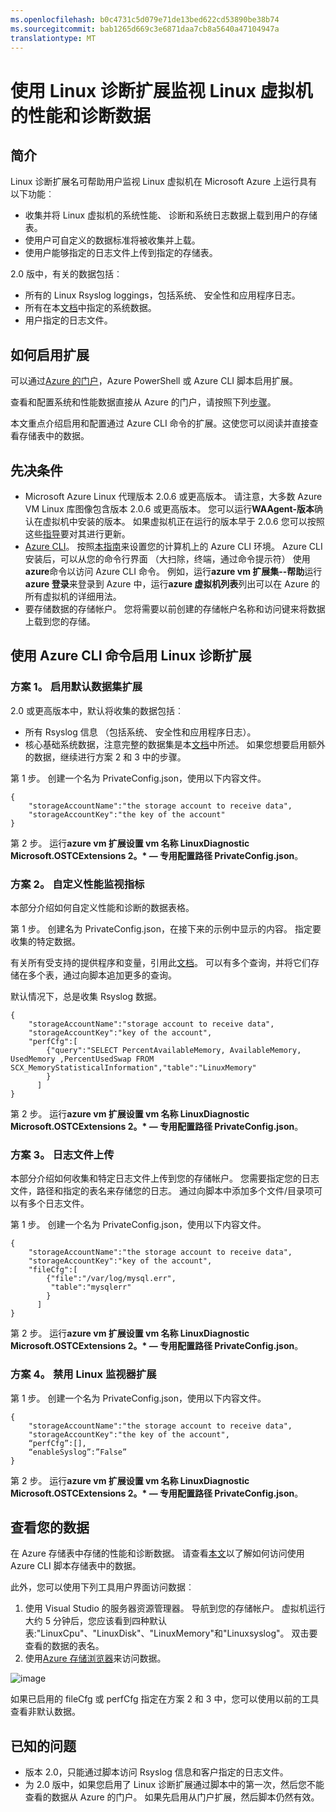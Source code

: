 ```yaml
---
ms.openlocfilehash: b0c4731c5d079e71de13bed622cd53890be38b74
ms.sourcegitcommit: bab1265d669c3e6871daa7cb8a5640a47104947a
translationtype: MT
---
```


<properties
        pageTitle="使用 Linux 诊断扩展监视 Linux 虚拟机的性能和诊断数据 |Microsoft Azure"
        description="了解如何使用 Linux 诊断扩展监视 Linux 虚拟机的性能和诊断数据。"
        services="virtual-machines"
        documentationCenter=""
    authors="NingKuang"
        manager="timlt"
        editor=""
    tags=""/>

<tags
        ms.service="virtual-machines"
        ms.workload="infrastructure-services"
        ms.tgt_pltfrm="vm-linux"
        ms.devlang="na"
        ms.topic="article"
        ms.date="07/20/2015"
        ms.author="Ning"/>


# 使用 Linux 诊断扩展监视 Linux 虚拟机的性能和诊断数据

## 简介

Linux 诊断扩展名可帮助用户监视 Linux 虚拟机在 Microsoft Azure 上运行具有以下功能︰

- 收集并将 Linux 虚拟机的系统性能、 诊断和系统日志数据上载到用户的存储表。
- 使用户可自定义的数据标准将被收集并上载。
- 使用户能够指定的日志文件上传到指定的存储表。

2.0 版中，有关的数据包括︰

- 所有的 Linux Rsyslog loggings，包括系统、 安全性和应用程序日志。
- 所有在本[文档](https://scx.codeplex.com/wikipage?title=xplatproviders")中指定的系统数据。
- 用户指定的日志文件。

## 如何启用扩展
可以通过[Azure 的门户](https://ms.portal.azure.com/#)，Azure PowerShell 或 Azure CLI 脚本启用扩展。

查看和配置系统和性能数据直接从 Azure 的门户，请按照下列[步骤](http://azure.microsoft.com/blog/2014/09/02/windows-azure-virtual-machine-monitoring-with-wad-extension/ "向 Windows 网络日志的 URL")。


本文重点介绍启用和配置通过 Azure CLI 命令的扩展。这使您可以阅读并直接查看存储表中的数据。


## 先决条件
- Microsoft Azure Linux 代理版本 2.0.6 或更高版本。
请注意，大多数 Azure VM Linux 库图像包含版本 2.0.6 或更高版本。 您可以运行**WAAgent-版本**确认在虚拟机中安装的版本。 如果虚拟机正在运行的版本早于 2.0.6 您可以按照这些[指导](https://github.com/Azure/WALinuxAgent "说明")要对其进行更新。
- [Azure CLI](./xplat-cli.md)。 按照[本指南](./xplat-cli-install.md)来设置您的计算机上的 Azure CLI 环境。 Azure CLI 安装后，可以从您的命令行界面 （大扫除，终端，通过命令提示符） 使用**azure**命令以访问 Azure CLI 命令。 例如，运行**azure vm 扩展集--帮助**运行**azure 登录**来登录到 Azure 中，运行**azure 虚拟机列表**列出可以在 Azure 的所有虚拟机的详细用法。
- 要存储数据的存储帐户。 您将需要以前创建的存储帐户名称和访问键来将数据上载到您的存储。


## 使用 Azure CLI 命令启用 Linux 诊断扩展

###  方案 1。 启用默认数据集扩展
2.0 或更高版本中，默认将收集的数据包括︰

- 所有 Rsyslog 信息 （包括系统、 安全性和应用程序日志）。  
- 核心基础系统数据，注意完整的数据集是本[文档](https://scx.codeplex.com/wikipage?title=xplatproviders)中所述。
如果您想要启用额外的数据，继续进行方案 2 和 3 中的步骤。

第 1 步。 创建一个名为 PrivateConfig.json，使用以下内容文件。

    {
        "storageAccountName":"the storage account to receive data",
        "storageAccountKey":"the key of the account"
    }

第 2 步。 运行**azure vm 扩展设置 vm 名称 LinuxDiagnostic Microsoft.OSTCExtensions 2。* — 专用配置路径 PrivateConfig.json**。


###   方案 2。 自定义性能监视指标  
本部分介绍如何自定义性能和诊断的数据表格。

第 1 步。 创建名为 PrivateConfig.json，在接下来的示例中显示的内容。 指定要收集的特定数据。

有关所有受支持的提供程序和变量，引用此[文档](https://scx.codeplex.com/wikipage?title=xplatproviders)。 可以有多个查询，并将它们存储在多个表，通过向脚本追加更多的查询。

默认情况下，总是收集 Rsyslog 数据。

    {
        "storageAccountName":"storage account to receive data",
        "storageAccountKey":"key of the account",
        "perfCfg":[
            {"query":"SELECT PercentAvailableMemory, AvailableMemory, UsedMemory ,PercentUsedSwap FROM SCX_MemoryStatisticalInformation","table":"LinuxMemory"
            }
          ]
    }


第 2 步。 运行**azure vm 扩展设置 vm 名称 LinuxDiagnostic Microsoft.OSTCExtensions 2。* — 专用配置路径 PrivateConfig.json**。


###   方案 3。 日志文件上传
本部分介绍如何收集和特定日志文件上传到您的存储帐户。
您需要指定您的日志文件，路径和指定的表名来存储您的日志。 通过向脚本中添加多个文件/目录项可以有多个日志文件。

第 1 步。 创建一个名为 PrivateConfig.json，使用以下内容文件。

    {
        "storageAccountName":"the storage account to receive data",
        "storageAccountKey":"key of the account",
        "fileCfg":[
            {"file":"/var/log/mysql.err",
             "table":"mysqlerr"
            }
          ]
    }


第 2 步。 运行**azure vm 扩展设置 vm 名称 LinuxDiagnostic Microsoft.OSTCExtensions 2。* — 专用配置路径 PrivateConfig.json**。


###   方案 4。 禁用 Linux 监视器扩展
第 1 步。 创建一个名为 PrivateConfig.json，使用以下内容文件。

    {
        "storageAccountName":"the storage account to receive data",
        "storageAccountKey":"the key of the account",
        “perfCfg”:[],
        “enableSyslog”:”False”
    }


第 2 步。 运行**azure vm 扩展设置 vm 名称 LinuxDiagnostic Microsoft.OSTCExtensions 2。* — 专用配置路径 PrivateConfig.json**。


## 查看您的数据
在 Azure 存储表中存储的性能和诊断数据。 请查看[本文](storage-ruby-how-to-use-table-storage.md)以了解如何访问使用 Azure CLI 脚本存储表中的数据。

此外，您可以使用下列工具用户界面访问数据︰

1.  使用 Visual Studio 的服务器资源管理器。 导航到您的存储帐户。 虚拟机运行大约 5 分钟后，您应该看到四种默认表:"LinuxCpu"、"LinuxDisk"、"LinuxMemory"和"Linuxsyslog"。 双击要查看的数据的表名。
2.  使用[Azure 存储浏览器](https://azurestorageexplorer.codeplex.com/ "Azure 存储浏览器")来访问数据。

![image](./media/virtual-machines-linux-diagnostic-extension/no1.png)

如果已启用的 fileCfg 或 perfCfg 指定在方案 2 和 3 中，您可以使用以前的工具查看非默认数据。



## 已知的问题
- 版本 2.0，只能通过脚本访问 Rsyslog 信息和客户指定的日志文件。
- 为 2.0 版中，如果您启用了 Linux 诊断扩展通过脚本中的第一次，然后您不能查看的数据从 Azure 的门户。 如果先启用从门户扩展，然后脚本仍然有效。

